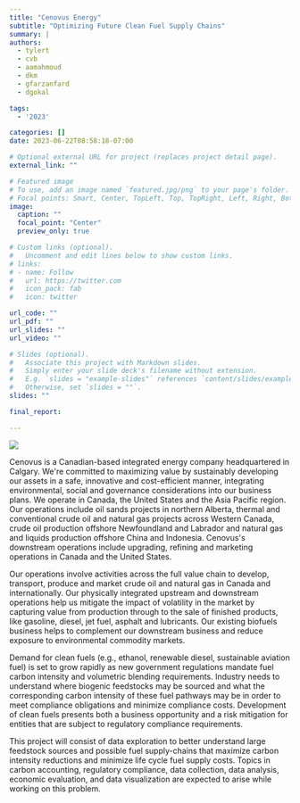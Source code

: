 ```yaml
---
title: "Cenovus Energy"
subtitle: "Optimizing Future Clean Fuel Supply Chains"
summary: |
authors:
  - tylert
  - cvb
  - aamahmoud
  - dkm
  - gfarzanfard
  - dgokal

tags:
  - '2023'

categories: []
date: 2023-06-22T08:58:18-07:00

# Optional external URL for project (replaces project detail page).
external_link: ""

# Featured image
# To use, add an image named `featured.jpg/png` to your page's folder.
# Focal points: Smart, Center, TopLeft, Top, TopRight, Left, Right, BottomLeft, Bottom, BottomRight.
image:
  caption: ""
  focal_point: "Center"
  preview_only: true

# Custom links (optional).
#   Uncomment and edit lines below to show custom links.
# links:
# - name: Follow
#   url: https://twitter.com
#   icon_pack: fab
#   icon: twitter

url_code: ""
url_pdf: ""
url_slides: ""
url_video: ""

# Slides (optional).
#   Associate this project with Markdown slides.
#   Simply enter your slide deck's filename without extension.
#   E.g. `slides = "example-slides"` references `content/slides/example-slides.md`.
#   Otherwise, set `slides = ""`.
slides: ""

final_report:

---
```

![](CenovusLogo.svg)

Cenovus is a Canadian-based integrated energy company headquartered in Calgary.
We're committed to maximizing value by sustainably developing our assets in a
safe, innovative and cost-efficient manner, integrating environmental, social
and governance considerations into our business plans. We operate in Canada, the
United States and the Asia Pacific region. Our operations include oil sands
projects in northern Alberta, thermal and conventional crude oil and natural gas
projects across Western Canada, crude oil production offshore Newfoundland and
Labrador and natural gas and liquids production offshore China and Indonesia.
Cenovus's downstream operations include upgrading, refining and marketing
operations in Canada and the United States.

Our operations involve activities across the full value chain to develop,
transport, produce and market crude oil and natural gas in Canada and
internationally. Our physically integrated upstream and downstream operations
help us mitigate the impact of volatility in the market by capturing value from
production through to the sale of finished products, like gasoline, diesel, jet
fuel, asphalt and lubricants. Our existing biofuels business helps to complement
our downstream business and reduce exposure to environmental commodity markets.

Demand for clean fuels (e.g., ethanol, renewable diesel, sustainable aviation
fuel) is set to grow rapidly as new government regulations mandate fuel carbon
intensity and volumetric blending requirements. Industry needs to understand
where biogenic feedstocks may be sourced and what the corresponding carbon
intensity of these fuel pathways may be in order to meet compliance obligations
and minimize compliance costs. Development of clean fuels presents both a
business opportunity and a risk mitigation for entities that are subject to
regulatory compliance requirements.

This project will consist of data exploration to better understand large
feedstock sources and possible fuel supply-chains that maximize carbon intensity
reductions and minimize life cycle fuel supply costs. Topics in carbon
accounting, regulatory compliance, data collection, data analysis, economic
evaluation, and data visualization are expected to arise while working on this
problem.
